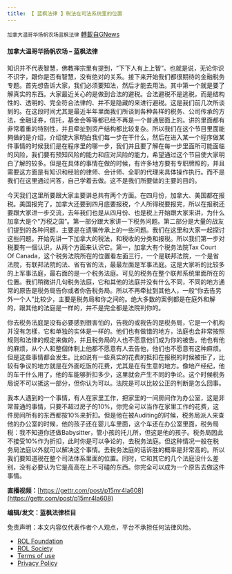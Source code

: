```yaml
---
title: 【 蓝枫法律 】税法在司法系统里的位置
---
```

`加拿大温哥华扬帆农场蓝枫法律` [轉載自GNews](https://gnews.org/zh-hans/2423831/)

#### **加拿大温哥华扬帆农场 – 蓝枫法律**
   
知识并不代表智慧，佛教禅宗里有提到，“下下人有上上智”。也就是说，无论你识不识字，跟你是否有智慧，没有绝对的关系。接下来开始我们都很期待的金融税务专题。首先想告诉大家，我们必须要知法，然后才能去用法。其中第一个就是要了解真实的东西。大家最近关心的是做到合法的避税。合法避税不是逃税，而是结构性的、透明的、完全符合法律的、并不是隐藏的来进行避税。这是我们前几次所谈到的。在这段时间尤其是最近半年里面我们所谈到各种各样的税务、公司传承的方法，金融证券，信托，基金会等等都已经不再是一个普通层面上的。讲的里面都有非常着重的特别性，并且牵扯到资产结构都比较复杂。所以我们在这个节目里面能夠做的是介绍，介绍使大家明白我们每一步在干什么，然后在进入某一个程序做某件事情的时候我们是在程序里的哪一步，我们并且要了解在每一步里面所可能面临的风险，我们要有预知风险的能力和应对风险的能力，希望通过这个节目使大家明白了解的较多。但是在具体的事情在做的时候，有许多地方要有专职牌照的，并且需要这方面是有知识和经验的律师、会计师、全职的代理来具体操作执行。而不是我们在这里通过问答，自己学着去做。这不是我们所要做的主要的目的。
 
今天我们这里所要跟大家主要讲总共有两个方面。在四月份，加拿大、美国都在报税。美国报完了，加拿大还要到四月底要报税，个人所得税要报完，所以在报税还要跟大家进一步交流，去年我们也是从四月份、也是税上开始跟大家来讲，为什么加拿大是个“万税之国”。第一部分跟大家讲一下税务问题。第二部分是大量的战友们提到的各种问题，主要是在遗嘱传承上的一些问题。我们在这里和大家一起探讨这些问题。开始先讲一下加拿大的税法，和税收的分类和报税。所以我们第一步对税要有一個认识，从两个方面来认识它。第一，加拿大有个税务法院Tax Court Of Canada，这个税务法院所在的位置看左面三行，一个是联邦法院，一个是省法院，有联邦法院的法、省有省的法，最最左面是军事法庭。这是大家听的比较多的上军事法庭，最右面的是一个税务法庭。可见的税务在整个联邦系统里面所在的位置。我们稍微讲几句税务法庭，它和其他的法庭并没有什么不同，不同的地方通常的原告是税务局告你或者你告税务局。所以不再牵扯到其他人，一般“你去告另外一个人”比较少，主要是税务局和你之间的。绝大多数的案例都是在庭外和解的，跟其他的法庭是一样的，并不是完全都是法院判你的。
 
你去税务法庭是没有必要感到很害怕的，告我的或我告的是税务局，它是一个机构并沒有怎樣，它和单独的实体是一样的。他们也有做错的地方，法庭也会非常按照规则和法律的规定来做的，并且税务局的人也不愿意他们成为你的被告。他也有他的麻烦，从个人和整個体制上他都不愿意有人去告他，他们也不愿意有这种麻烦。但是这些事情都会发生。比如说有一些真实的花费的抵扣在报税的时候被拒了，比较有争议的地方就是在外面吃饭的花费，尤其是在有生意的地方。像地产经纪，他的车干什么用了，他的车能够折扣多少，这里就会产生不同的争论。这个时候税务局说不可以抵这一部分，但你认为可以。法院是可以比较公正的判断是怎么回事。
 
我本人遇到的一个事情，有人在家里工作，把家里的一间房间作为办公室，这是非常普通的事情，只要不超过房子的10%，你完全可以当作在家里工作的花费，这件房间所有的东西都按10%来折扣。但是他在被Auditing的时候，税务局派人来查他的办公室的时候，他的孩子还在婴儿车里面，这个车还在办公室里面，税务局税：我不知道你还做Babysitter，管小孩的托儿所，但这是他的孩子。税务局因此不接受10%作为折扣，此时你是可以争论的，去税务法庭。但这种情况一般在税务局法庭以外就可以解决这个事情。去税务法庭的话诉胜的概率是非常高的。所以我们要知道税在整个司法体系里面的位置。同时，它和其它的几个法庭没什么差别，没有必要认为它是高高在上不可碰的东西。你完全可以成为一个原告去做这件事情。
 
**直播视频：**[https://gettr.com/post/p15mr4la608](https://gettr.com/post/p15mr4la608)
 
**编辑/发文：蓝枫法律栏目**

免责声明：本文内容仅代表作者个人观点，平台不承担任何法律风险。
  
- [ROL Foundation](https://rolfoundation.org/)
- [ROL Society](https://rolsociety.org/)
- [Terms of use](https://gnews.org/terms-of-use-3/)
- [Privacy Policy](https://gnews.org/privacy-policy/)
